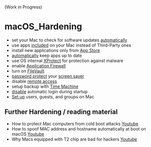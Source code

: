 (Work in Progress)

# macOS_Hardening
- set your Mac to check for software updates [automatically](https://support.apple.com/guide/mac-help/get-macos-updates-mchlpx1065/mac)
- use apps [included](https://support.apple.com/guide/mac-help/built-in-apps-mchl110b00b7/mac) on your Mac instead of Third-Party ones
- install new applications only from [App Store](https://support.apple.com/guide/app-store/get-apps-and-safari-extensions-fir9b2ea074e/mac)
- [automatically](https://support.apple.com/guide/app-store/update-apps-fir9b01adda3/mac) keep apps up to date
- use OS internal [XProtect](https://support.apple.com/guide/security/protecting-against-malware-sec469d47bd8/web) for protection against malware
- enable [Application Firewall](https://support.apple.com/en-us/HT201642)
- turn on [FileVault](https://support.apple.com/en-us/HT204837)
- [password protect](https://support.apple.com/guide/mac-help/require-a-password-after-waking-your-mac-mchlp2270/11.0/mac/11.0) your [screen saver](https://support.apple.com/guide/mac-help/use-a-screen-saver-mchl4b68853d/mac)
- disable [remote access](https://support.apple.com/guide/remote-desktop/enable-remote-management-apd8b1c65bd/mac)
- setup backup with [Time Machine](https://support.apple.com/en-us/HT201250)
- [disable](https://support.apple.com/en-us/HT201476) automatic login during startup
- [Set up](https://support.apple.com/guide/mac-help/set-up-other-users-on-your-mac-mtusr001/mac) users, guests, and groups on Mac

## Further Hardening / reading material
- How to protect Mac computers from cold boot attacks [Youtube](https://www.youtube.com/watch?v=d_M18sq0TIQ)
- How to spoof MAC address and hostname automatically at boot on macOS [Youtube](https://www.youtube.com/watch?v=ASXANpr_zX8)
- Why Macs equipped with T2 chip are bad for hackers [Youtube](https://www.youtube.com/watch?v=brGLX_92F5o)
